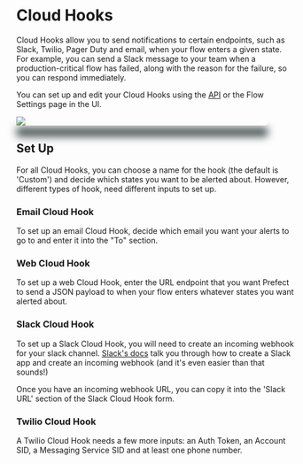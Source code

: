 
# Cloud Hooks <Badge text="Cloud"/>

Cloud Hooks allow you to send notifications to certain endpoints, such as Slack, Twilio, Pager Duty and email, when your flow enters a given state. For example, you can send a Slack message to your team when a production-critical flow has failed, along with the reason for the failure, so you can respond immediately.

You can set up and edit your Cloud Hooks using the [API](/orchestration/concepts/api.html) or the Flow Settings page in the UI. 

<div class="add-shadow">
  <img src="/orchestration/ui/cloud-hook-email.png">
</div>

## Set Up
For all Cloud Hooks, you can choose a name for the hook (the default is 'Custom') and decide which states you want to be alerted about. However, different types of hook, need different inputs to set up.

### Email Cloud Hook

To set up an email Cloud Hook, decide which email you want your alerts to go to and enter it into the "To" section. 

### Web Cloud Hook

To set up a web Cloud Hook, enter the URL endpoint that you want Prefect to send a JSON payload to when your flow enters whatever states you want alerted about. 

### Slack Cloud Hook

To set up a Slack Cloud Hook, you will need to create an incoming webhook for your slack channel.  [Slack's docs](https://api.slack.com/messaging/webhooks) talk you through how to create a Slack app and create an incoming webhook (and it's even easier than that sounds!) 

Once you have an incoming webhook URL, you can copy it into the 'Slack URL' section of the Slack Cloud Hook form. 

### Twilio Cloud Hook

A Twilio Cloud Hook needs a few more inputs:  an Auth Token, an Account SID, a Messaging Service SID and at least one phone number. 





<style>
.add-shadow  {
    width: 90%;
    max-height: auto;
    border-radius: 5px;
    vertical-align: bottom;
    z-index: -1;
    outline: 1;
    box-shadow: 0px 20px 15px #3D4849;
}
</style>




